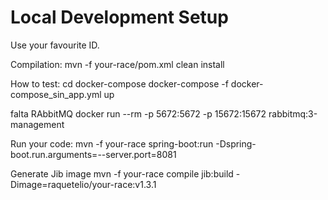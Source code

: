 # Local Development Setup



Use your favourite ID.


Compilation:
mvn -f your-race/pom.xml clean install


How to test:
cd docker-compose
docker-compose -f docker-compose_sin_app.yml up

falta RAbbitMQ
docker run --rm -p 5672:5672 -p 15672:15672 rabbitmq:3-management

Run your code:
mvn -f your-race  spring-boot:run -Dspring-boot.run.arguments=--server.port=8081

Generate Jib image
mvn -f your-race compile jib:build -Dimage=raquetelio/your-race:v1.3.1
